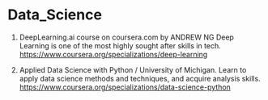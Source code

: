 # Data_Science
1. DeepLearning.ai course on coursera.com by ANDREW NG
Deep Learning is one of the most highly sought after skills in tech.
https://www.coursera.org/specializations/deep-learning

2. Applied Data Science with Python / University of Michigan. 
Learn to apply data science methods and techniques, and acquire analysis skills. 
https://www.coursera.org/specializations/data-science-python
